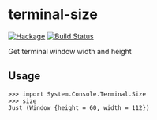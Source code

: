terminal-size
=============

[![Hackage](https://budueba.com/hackage/terminal-size)](https://hackage.haskell.org/package/terminal-size)
[![Build Status](https://travis-ci.org/biegunka/terminal-size.png)](https://travis-ci.org/biegunka/terminal-size)

Get terminal window width and height

Usage
-----

```
>>> import System.Console.Terminal.Size
>>> size
Just (Window {height = 60, width = 112})
```
